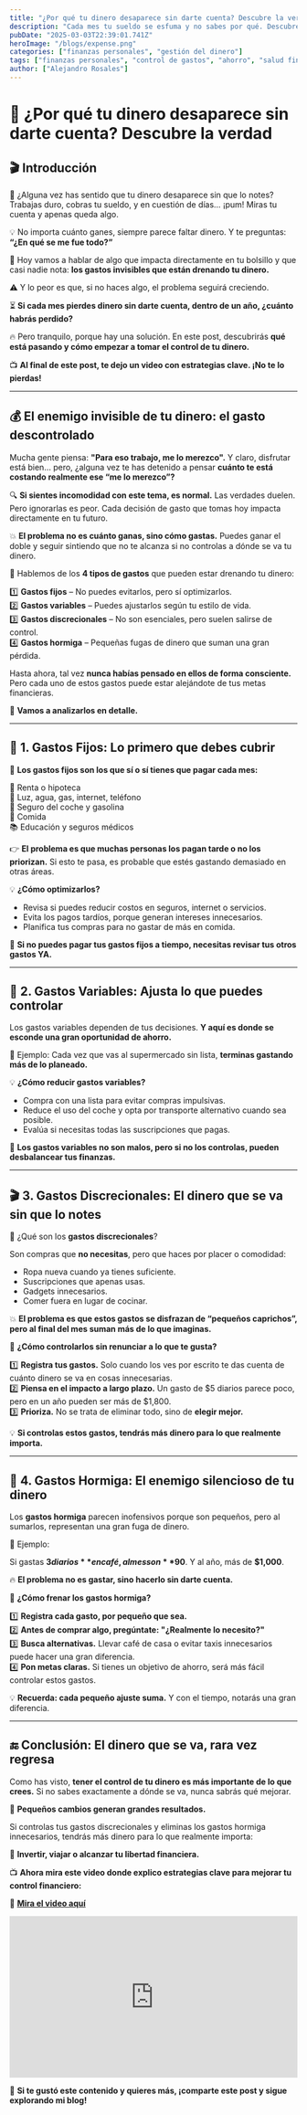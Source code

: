 ```yaml
---
title: "¿Por qué tu dinero desaparece sin darte cuenta? Descubre la verdad"
description: "Cada mes tu sueldo se esfuma y no sabes por qué. Descubre los errores que están drenando tu dinero sin que lo notes y cómo solucionarlo de inmediato."
pubDate: "2025-03-03T22:39:01.741Z"
heroImage: "/blogs/expense.png"
categories: ["finanzas personales", "gestión del dinero"]
tags: ["finanzas personales", "control de gastos", "ahorro", "salud financiera", "gastos hormiga"]
author: ["Alejandro Rosales"]
---
```

# 💸 ¿Por qué tu dinero desaparece sin darte cuenta? Descubre la verdad

## 🎬 Introducción

🔴 ¿Alguna vez has sentido que tu dinero desaparece sin que lo notes? Trabajas duro, cobras tu sueldo, y en cuestión de días… ¡pum! Miras tu cuenta y apenas queda algo.

💡 No importa cuánto ganes, siempre parece faltar dinero. Y te preguntas: **“¿En qué se me fue todo?”**

📌 Hoy vamos a hablar de algo que impacta directamente en tu bolsillo y que casi nadie nota: **los gastos invisibles que están drenando tu dinero.**  

⚠️ Y lo peor es que, si no haces algo, el problema seguirá creciendo.  

⏳ **Si cada mes pierdes dinero sin darte cuenta, dentro de un año, ¿cuánto habrás perdido?**  

🔥 Pero tranquilo, porque hay una solución. En este post, descubrirás **qué está pasando y cómo empezar a tomar el control de tu dinero.**  

📺 **Al final de este post, te dejo un video con estrategias clave. ¡No te lo pierdas!**  

---

## 💰 El enemigo invisible de tu dinero: el gasto descontrolado  

Mucha gente piensa: **"Para eso trabajo, me lo merezco".** Y claro, disfrutar está bien… pero, ¿alguna vez te has detenido a pensar **cuánto te está costando realmente ese “me lo merezco”?**  

🔍 **Si sientes incomodidad con este tema, es normal.** Las verdades duelen. Pero ignorarlas es peor. Cada decisión de gasto que tomas hoy impacta directamente en tu futuro.  

💥 **El problema no es cuánto ganas, sino cómo gastas.** Puedes ganar el doble y seguir sintiendo que no te alcanza si no controlas a dónde se va tu dinero.  

📌 Hablemos de los **4 tipos de gastos** que pueden estar drenando tu dinero:  

1️⃣ **Gastos fijos** – No puedes evitarlos, pero sí optimizarlos.  
2️⃣ **Gastos variables** – Puedes ajustarlos según tu estilo de vida.  
3️⃣ **Gastos discrecionales** – No son esenciales, pero suelen salirse de control.  
4️⃣ **Gastos hormiga** – Pequeñas fugas de dinero que suman una gran pérdida.  

Hasta ahora, tal vez **nunca habías pensado en ellos de forma consciente.** Pero cada uno de estos gastos puede estar alejándote de tus metas financieras.  

📌 **Vamos a analizarlos en detalle.**  

---

## 🎯 **1. Gastos Fijos: Lo primero que debes cubrir**  

💸 **Los gastos fijos son los que sí o sí tienes que pagar cada mes:**  

🏡 Renta o hipoteca  
🔌 Luz, agua, gas, internet, teléfono  
🚗 Seguro del coche y gasolina  
🥦 Comida  
📚 Educación y seguros médicos  

👉 **El problema es que muchas personas los pagan tarde o no los priorizan.** Si esto te pasa, es probable que estés gastando demasiado en otras áreas.  

💡 **¿Cómo optimizarlos?**  

- Revisa si puedes reducir costos en seguros, internet o servicios.  
- Evita los pagos tardíos, porque generan intereses innecesarios.  
- Planifica tus compras para no gastar de más en comida.  

📌 **Si no puedes pagar tus gastos fijos a tiempo, necesitas revisar tus otros gastos YA.**  

---

## 🔄 **2. Gastos Variables: Ajusta lo que puedes controlar**  

Los gastos variables dependen de tus decisiones. **Y aquí es donde se esconde una gran oportunidad de ahorro.**  

📌 Ejemplo: Cada vez que vas al supermercado sin lista, **terminas gastando más de lo planeado.**  

💡 **¿Cómo reducir gastos variables?**  

- Compra con una lista para evitar compras impulsivas.  
- Reduce el uso del coche y opta por transporte alternativo cuando sea posible.  
- Evalúa si necesitas todas las suscripciones que pagas.  

🎯 **Los gastos variables no son malos, pero si no los controlas, pueden desbalancear tus finanzas.**  

---

## 🎬 **3. Gastos Discrecionales: El dinero que se va sin que lo notes**  

📌 ¿Qué son los **gastos discrecionales**?  

Son compras que **no necesitas**, pero que haces por placer o comodidad:  

- Ropa nueva cuando ya tienes suficiente.  
- Suscripciones que apenas usas.  
- Gadgets innecesarios.  
- Comer fuera en lugar de cocinar.  

💥 **El problema es que estos gastos se disfrazan de “pequeños caprichos”, pero al final del mes suman más de lo que imaginas.**  

🎯 **¿Cómo controlarlos sin renunciar a lo que te gusta?**  

1️⃣ **Registra tus gastos.** Solo cuando los ves por escrito te das cuenta de cuánto dinero se va en cosas innecesarias.  
2️⃣ **Piensa en el impacto a largo plazo.** Un gasto de $5 diarios parece poco, pero en un año pueden ser más de $1,800.  
3️⃣ **Prioriza.** No se trata de eliminar todo, sino de **elegir mejor.**  

💡 **Si controlas estos gastos, tendrás más dinero para lo que realmente importa.**  

---

## 🐜 **4. Gastos Hormiga: El enemigo silencioso de tu dinero**  

Los **gastos hormiga** parecen inofensivos porque son pequeños, pero al sumarlos, representan una gran fuga de dinero.  

📌 Ejemplo:  

Si gastas **$3 diarios** en café, al mes son **$90**. Y al año, más de **$1,000**.  

🔥 **El problema no es gastar, sino hacerlo sin darte cuenta.**  

🎯 **¿Cómo frenar los gastos hormiga?**  

1️⃣ **Registra cada gasto, por pequeño que sea.**  
2️⃣ **Antes de comprar algo, pregúntate: "¿Realmente lo necesito?"**  
3️⃣ **Busca alternativas.** Llevar café de casa o evitar taxis innecesarios puede hacer una gran diferencia.  
4️⃣ **Pon metas claras.** Si tienes un objetivo de ahorro, será más fácil controlar estos gastos.  

💡 **Recuerda: cada pequeño ajuste suma.** Y con el tiempo, notarás una gran diferencia.  

---

## 🔚 **Conclusión: El dinero que se va, rara vez regresa**  

Como has visto, **tener el control de tu dinero es más importante de lo que crees.** Si no sabes exactamente a dónde se va, nunca sabrás qué mejorar.  

💸 **Pequeños cambios generan grandes resultados.**  

Si controlas tus gastos discrecionales y eliminas los gastos hormiga innecesarios, tendrás más dinero para lo que realmente importa:  

🚀 **Invertir, viajar o alcanzar tu libertad financiera.**  

📺 **Ahora mira este video donde explico estrategias clave para mejorar tu control financiero:**  

📌 **[Mira el video aquí](https://www.youtube.com/watch?v=Atm60O9Dc2A)**  

<div class="iframe-container" style="position: relative; width: 100%; height: 0; padding-bottom: 56.25%; overflow: hidden;">
  <iframe width="560" height="315" src="https://www.youtube.com/embed/Atm60O9Dc2A?si=V_25p-F7BpGwrVeX" title="YouTube video player" frameborder="0" allow="accelerometer; autoplay; clipboard-write; encrypted-media; gyroscope; picture-in-picture; web-share" allowfullscreen style="position: absolute; top: 0; left: 0; width: 100%; height: 100%; border: none;"></iframe>
</div>


🔗 **Si te gustó este contenido y quieres más, ¡comparte este post y sigue explorando mi blog!**  